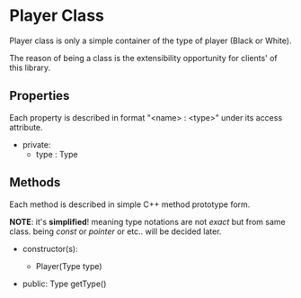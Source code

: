 # Player Class

Player class is only a simple container of the type of player (Black or White).

The reason of being a class is the extensibility opportunity for clients' of this library.

## Properties

Each property is described in format "\<name\> : \<type\>" under its access attribute.

*   private:
    *   type : Type

## Methods

Each method is described in simple C++ method prototype form.

**NOTE**: it's **simplified**! meaning type notations are not _exact_ but from same class. being *const* or *pointer* or etc.. will be decided later.

*   constructor(s):
    *   Player(Type type)

*   public:
    Type getType()

